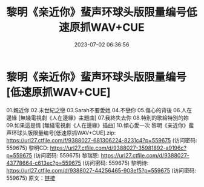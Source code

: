 ﻿---
title: 黎明《亲近你》蜚声环球头版限量编号低速原抓WAV+CUE
date: 2023-07-02 06:36:56
categories: WAV车载音乐、镜像
tags: 华语中文
---
# 黎明《亲近你》蜚声环球头版限量编号[低速原抓WAV+CUE]

01.親近你
02.末世紀之戀
03.Sarah不要愛她
04.不戀你
05.傷心的背後
06.人在邊緣 [無綫電視劇《人在邊緣》主題曲]
07.我終失去你
08.特別的歌給特別的妳
09.如果這是情 [無綫電視劇《人在邊緣》插曲]
10.傾心愛一次
黎明《亲近你》蜚声环球头版限量编号[低速原抓WAV+CUE].zip: https://url27.ctfile.com/f/9388027-681306224-8231c4?p=559675
(访问密码: 559675)
黎明CD: https://url27.ctfile.com/d/9388027-35981892-a9196c?p=559675
(访问密码: 559675)
黎瑞恩: https://url27.ctfile.com/d/9388027-43778664-c613ec?p=559675
(访问密码: 559675)
黎明诗: https://url27.ctfile.com/d/9388027-44256465-903ef5?p=559675
(访问密码: 559675)
原文：[链接](https://blog.sina.com.cn/s/blog_1647c7e76010312it.html)